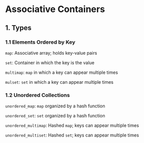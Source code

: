 # Associative Containers

## 1. Types

### 1.1 Elements Ordered by Key

`map`: Associative array; holds key-value pairs

`set`: Container in which the key is the value

`multimap`: `map` in which a key can appear multiple times

`mulset`: `set` in which a key can appear multiple times

### 1.2 Unordered Collections

`unordered_map`: `map` organized by a hash function

`unordered_set`: `set` organized by a hash function

`unordered_multimap`: Hashed `map`; keys can appear multiple times

`unordered_multiset`: Hashed `set`; keys can appear multiple times